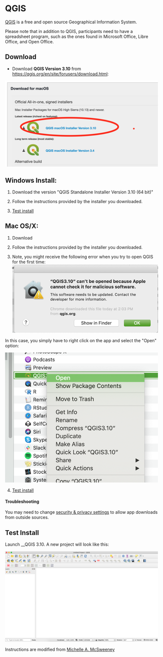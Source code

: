 # QGIS

[QGIS](http://www.qgis.org/en/site/) is a free and open source Geographical Information System. 

Please note that in addition to QGIS, participants need to have a spreadsheet program, such as the ones found in Microsoft Office, Libre Office, and Open Office. 


## Download
* Download __QGIS Version 3.10__ from https://qgis.org/en/site/forusers/download.html:

![list of qgis download options](images/osx/InstallQGIS.png)

## Windows Install:

1. Download the version "QGIS Standalone Installer Version 3.10 (64 bit)"

2. Follow the instructions provided by the installer you downloaded.  

3. [Test install](#test-install)

## Mac OS/X:

1. Download

2. Follow the instructions provided by the installer you downloaded.  

3. Note, you might receive the following error when you try to open QGIS for the first time:
![error in QGIS](images/osx/qgiserrormsg.png)

 In this case, you simply have to right click on the app and select the "Open" option:
 
 ![manually open QGIS](images/osx/qgisopenapp.png)
 

4. [Test install](#test-install)

#### Troubleshooting
You may need to change [security & privacy settings](https://support.apple.com/en-us/HT202491) to allow app downloads from outside sources.

## Test Install
 Launch __QGIS 3.10. A new project will look like this:

![qgis installer](images/osx/newprojectQGIS.png)

Instructions are modified from [Michelle A. McSweeney](https://github.com/michellejm/Intro-QGIS-CUNY-FemSTEM/blob/master/Install-QGIS.md)

